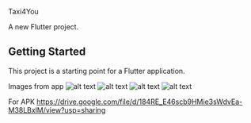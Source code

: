 Taxi4You

A new Flutter project.

## Getting Started

This project is a starting point for a Flutter application.

Images from app
![alt text](https://github.com/BorannOzkaya/taxiyou/blob/main/assets/images/onboard.jpg)
![alt text](https://github.com/BorannOzkaya/taxiyou/blob/main/assets/images/home.jpg)
![alt text](https://github.com/BorannOzkaya/taxiyou/blob/main/assets/images/videos.jpg)
![alt text](https://github.com/BorannOzkaya/taxiyou/blob/main/assets/images/jezztbuchen.jpg)

For APK 
https://drive.google.com/file/d/184RE_E46scb9HMie3sWdvEa-M38LBxlM/view?usp=sharing


